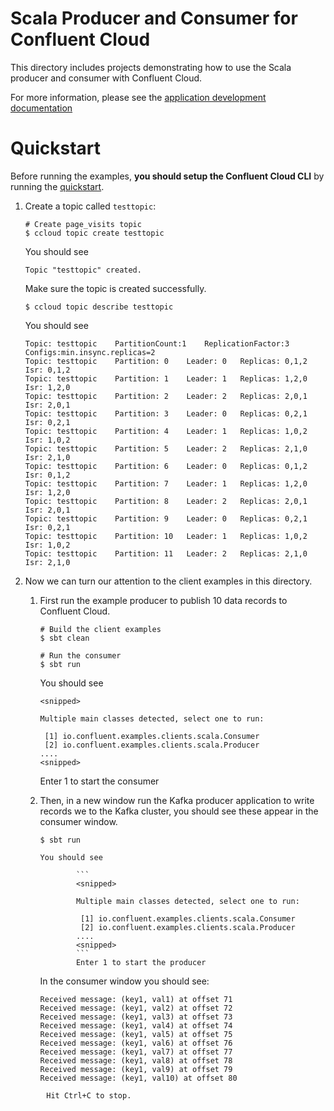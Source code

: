 # Scala Producer and Consumer for Confluent Cloud

This directory includes projects demonstrating how to use the Scala producer and consumer with Confluent Cloud.

For more information, please see the [application development documentation](https://docs.confluent.io/current/api-javadoc.html)


# Quickstart

Before running the examples, **you should setup the Confluent Cloud CLI** by running the [quickstart](https://docs.confluent.io/current/quickstart/cloud-quickstart.html#cloud-quickstart).


1. Create a topic called `testtopic`:

	```shell
	# Create page_visits topic
	$ ccloud topic create testtopic
	```
	You should see
	
	```
	Topic "testtopic" created.
	```
	Make sure the topic is created successfully.
	
	```shell
	$ ccloud topic describe testtopic
	```
	
	You should see

	```
	Topic: testtopic	PartitionCount:1	ReplicationFactor:3	Configs:min.insync.replicas=2
	Topic: testtopic	Partition: 0	Leader: 0	Replicas: 0,1,2	Isr: 0,1,2
	Topic: testtopic	Partition: 1	Leader: 1	Replicas: 1,2,0	Isr: 1,2,0
	Topic: testtopic	Partition: 2	Leader: 2	Replicas: 2,0,1	Isr: 2,0,1
	Topic: testtopic	Partition: 3	Leader: 0	Replicas: 0,2,1	Isr: 0,2,1
	Topic: testtopic	Partition: 4	Leader: 1	Replicas: 1,0,2	Isr: 1,0,2
	Topic: testtopic	Partition: 5	Leader: 2	Replicas: 2,1,0	Isr: 2,1,0
	Topic: testtopic	Partition: 6	Leader: 0	Replicas: 0,1,2	Isr: 0,1,2
	Topic: testtopic	Partition: 7	Leader: 1	Replicas: 1,2,0	Isr: 1,2,0
	Topic: testtopic	Partition: 8	Leader: 2	Replicas: 2,0,1	Isr: 2,0,1
	Topic: testtopic	Partition: 9	Leader: 0	Replicas: 0,2,1	Isr: 0,2,1
	Topic: testtopic	Partition: 10	Leader: 1	Replicas: 1,0,2	Isr: 1,0,2
	Topic: testtopic	Partition: 11	Leader: 2	Replicas: 2,1,0	Isr: 2,1,0
	```

1. Now we can turn our attention to the client examples in this directory.

	1. First run the example producer to publish 10 data records to Confluent Cloud.

		```shell
		# Build the client examples
		$ sbt clean 
		
		# Run the consumer
		$ sbt run 
		```
		You should see
		
		```
		<snipped>
		
		Multiple main classes detected, select one to run:
        
         [1] io.confluent.examples.clients.scala.Consumer
         [2] io.confluent.examples.clients.scala.Producer
		....
		<snipped>
		```
		Enter 1 to start the consumer

	1. Then, in a new window run the Kafka producer application to write records we  to the Kafka cluster, you should see these appear in the consumer window.

		```shell
		$ sbt run 
        		
        You should see
        		
        		```
        		<snipped>
        		
        		Multiple main classes detected, select one to run:
                
                 [1] io.confluent.examples.clients.scala.Consumer
                 [2] io.confluent.examples.clients.scala.Producer
        		....
        		<snipped>
        		```
        		Enter 1 to start the producer

		```
		
		In the consumer window you should see:
		```
		Received message: (key1, val1) at offset 71
        Received message: (key1, val2) at offset 72
        Received message: (key1, val3) at offset 73
        Received message: (key1, val4) at offset 74
        Received message: (key1, val5) at offset 75
        Received message: (key1, val6) at offset 76
        Received message: (key1, val7) at offset 77
        Received message: (key1, val8) at offset 78
        Received message: (key1, val9) at offset 79
        Received message: (key1, val10) at offset 80

```
		Hit Ctrl+C to stop.
